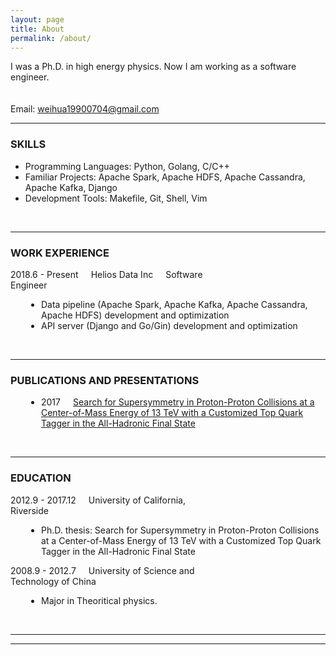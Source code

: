 ```yaml
---
layout: page
title: About
permalink: /about/
---
```

<style>
p {margin-right:20px; display:inline;}
</style>
I was a Ph.D. in high energy physics. Now I am working as a software engineer.
<BR>
<BR><br>
Email: weihua19900704@gmail.com

<br>
<hr>
<h3>SKILLS</h3>
<ul>
	<li>Programming Languages: Python, Golang, C/C++</li>
	<li>Familiar Projects: Apache Spark, Apache HDFS, Apache Cassandra, Apache Kafka, Django</li>
	<li>Development Tools: Makefile, Git, Shell, Vim</li>
</ul>
<br>
<hr>
<h3>WORK EXPERIENCE</h3>
<div style="width:100%;">
	<div style="width:70%;"><p>2018.6 - Present</p><p>Helios Data Inc</p><p>Software Engineer</p></div>
	<div style="padding-left:5%;">
		<ul>
			<li>Data pipeline (Apache Spark, Apache Kafka, Apache Cassandra, Apache HDFS) development and optimization</li>
			<li>API server (Django and Go/Gin) development and optimization</li>
		</ul>
	</div>
</div>
<br>
<hr>
<h3>PUBLICATIONS AND PRESENTATIONS</h3>
<div style="width:100%;">
	<div style="padding-left:5%;">
		<ul>
		    <li><p>2017</p><p><a href="https://cds.cern.ch/record/2679500">Search for Supersymmetry in Proton-Proton Collisions at a Center-of-Mass Energy of 13 TeV with a Customized Top Quark Tagger in the All-Hadronic Final State</a></p></li>
		</ul>
	</div>
</div>
<br>
<hr>
<h3>EDUCATION</h3>
<div style="width:100%;">
	<div style="width:70%;"><p>2012.9 - 2017.12</p><p>University of California, Riverside</p></div>
	<div style="padding-left:5%;">
		<ul>
			<li>Ph.D. thesis: Search for Supersymmetry in Proton-Proton Collisions at a Center-of-Mass Energy of 13 TeV with a Customized Top Quark Tagger in the All-Hadronic Final State</li>
		</ul>
	</div>
	<div style="width:70%;"><p>2008.9 - 2012.7</p><p>University of Science and Technology of China</p></div>
	<div style="padding-left:5%;">
		<ul>
			<li>Major in Theoritical physics.</li>
		</ul>
	</div>
</div>
<br>
<hr>
<hr>